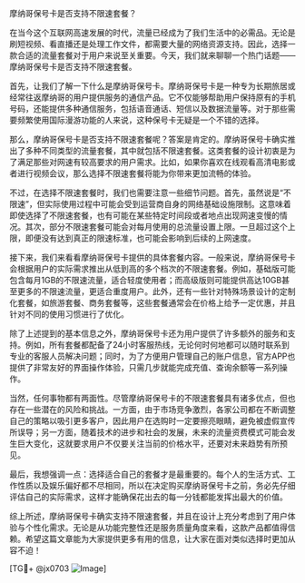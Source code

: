 摩纳哥保号卡是否支持不限速套餐？

在当今这个互联网高速发展的时代，流量已经成为了我们生活中的必需品。无论是刷短视频、看直播还是处理工作文件，都需要大量的网络资源支持。因此，选择一款合适的流量套餐对于用户来说至关重要。今天，我们就来聊聊一个热门话题——摩纳哥保号卡是否支持不限速套餐。

首先，让我们了解一下什么是摩纳哥保号卡。摩纳哥保号卡是一种专为长期旅居或经常往返摩纳哥的用户提供服务的通信产品。它不仅能够帮助用户保持原有的手机号码，还能提供多种通信服务，包括语音通话、短信以及数据流量等。对于那些需要频繁使用国际漫游功能的人来说，这种保号卡无疑是一个不错的选择。

那么，摩纳哥保号卡是否支持不限速套餐呢？答案是肯定的。摩纳哥保号卡确实推出了多种不同类型的流量套餐，其中就包括不限速套餐。这类套餐的设计初衷是为了满足那些对网速有较高要求的用户需求。比如，如果你喜欢在线观看高清电影或者进行视频会议，那么选择不限速套餐将能为你带来更加流畅的体验。

不过，在选择不限速套餐时，我们也需要注意一些细节问题。首先，虽然说是“不限速”，但实际使用过程中可能会受到运营商自身的网络基础设施限制。这意味着即使选择了不限速套餐，也有可能在某些特定时间段或者地点出现网速变慢的情况。其次，部分不限速套餐可能会对每月使用的总流量设置上限。一旦超过这个上限，即便没有达到真正的限速标准，也可能会影响到后续的上网速度。

接下来，我们来看看摩纳哥保号卡提供的具体套餐内容。一般来说，摩纳哥保号卡会根据用户的实际需求推出从低到高的多个档次的不限速套餐。例如，基础版可能包含每月1GB的不限速流量，适合轻度使用者；而高级版则可能提供高达10GB甚至更多的不限速流量，更适合重度用户。此外，还有一些针对特殊场景设计的定制化套餐，如旅游套餐、商务套餐等，这些套餐通常会在价格上给予一定优惠，并且针对不同的使用习惯进行了优化。

除了上述提到的基本信息之外，摩纳哥保号卡还为用户提供了许多额外的服务和支持。例如，所有套餐都配备了24小时客服热线，无论何时何地都可以随时联系到专业的客服人员解决问题；同时，为了方便用户管理自己的账户信息，官方APP也提供了非常友好的界面操作体验，只需几步就能完成充值、查询余额等一系列操作。

当然，任何事物都有两面性。尽管摩纳哥保号卡的不限速套餐具有诸多优点，但也存在一些潜在的风险和挑战。一方面，由于市场竞争激烈，各家公司都在不断调整自己的策略以吸引更多客户，因此用户在选购时一定要擦亮眼睛，避免被虚假宣传所误导；另一方面，随着技术的进步和社会的发展，未来的流量资费模式可能会发生巨大变化，这就要求用户不仅要关注当前的价格水平，还要对未来趋势有所预见。

最后，我想强调一点：选择适合自己的套餐才是最重要的。每个人的生活方式、工作性质以及娱乐偏好都不尽相同，所以在决定购买摩纳哥保号卡之前，务必先仔细评估自己的实际需求，这样才能确保花出去的每一分钱都能发挥出最大的价值。

综上所述，摩纳哥保号卡确实支持不限速套餐，并且在设计上充分考虑到了用户体验与个性化需求。无论是从功能完整性还是服务质量角度来看，这款产品都值得信赖。希望这篇文章能为大家提供更多有用的信息，让大家在面对类似选择时更加从容不迫！

[TG💪+ @jx0703 ![Image](https://github.com/user-attachments/assets/dbca1d08-cadb-493c-b0ec-ad6f7a83f270)]